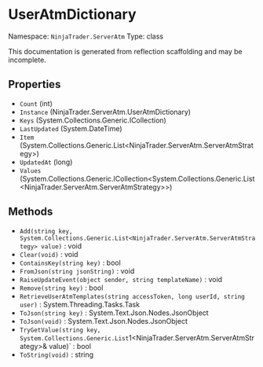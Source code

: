 # UserAtmDictionary

Namespace: `NinjaTrader.ServerAtm`
Type: class

This documentation is generated from reflection scaffolding and may be incomplete.

## Properties
- `Count` (int)
- `Instance` (NinjaTrader.ServerAtm.UserAtmDictionary)
- `Keys` (System.Collections.Generic.ICollection<string>)
- `LastUpdated` (System.DateTime)
- `Item` (System.Collections.Generic.List<NinjaTrader.ServerAtm.ServerAtmStrategy>)
- `UpdatedAt` (long)
- `Values` (System.Collections.Generic.ICollection<System.Collections.Generic.List<NinjaTrader.ServerAtm.ServerAtmStrategy>>)

## Methods
- `Add(string key, System.Collections.Generic.List<NinjaTrader.ServerAtm.ServerAtmStrategy> value)` : void
- `Clear(void)` : void
- `ContainsKey(string key)` : bool
- `FromJson(string jsonString)` : void
- `RaiseUpdateEvent(object sender, string templateName)` : void
- `Remove(string key)` : bool
- `RetrieveUserAtmTemplates(string accessToken, long userId, string user)` : System.Threading.Tasks.Task
- `ToJson(string key)` : System.Text.Json.Nodes.JsonObject
- `ToJson(void)` : System.Text.Json.Nodes.JsonObject
- `TryGetValue(string key, System.Collections.Generic.List`1<NinjaTrader.ServerAtm.ServerAtmStrategy>& value)` : bool
- `ToString(void)` : string
